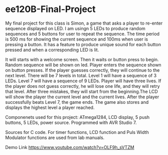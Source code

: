 # ee120B-Final-Project


My final project for this class is Simon, a game that asks a player to re-enter sequence
displayed on LED. 
I am usingn 5 LEDs to produce random sequences and 5 buttons for user to repeat the sequence. 
The time period is 500 ms for showing the current sequence and 100ms when user is pressing a button.
It has a feature to produce unique sound for each button pressed and when a corresponding LED is lit. 

It will starts with a welcome screen. Then it waits or button press to begin.
Random sequence will be shown on led. 
Player enters the sequence shown on button presses. 
If the player guesses correctly, they will continue to the next level. There will be 7 levels in total. Level 1 will
have a sequence of 3 LEDs. Level 7 will have a sequence of 9 LEDs. Player will have three lives. If the
player does not guess correctly, he will lose one life, and they will retry that level. After three mistakes,
they will start from the beginning.The LCD will show the player the current level and the current lives.
After the player successfully beats Level 7, the game ends.
The game also stores and displays the highest level a player reached.

Componenets used for this project: ATmega1284, LCD display, 5 push buttons, 5 LEDs, power source. 
Programmed with AVR Studio 7.

Sources for C code.
For timer functions, LCD function and  Puls Width Modulator functions are used from lab manuals.

Demo Link
https://www.youtube.com/watch?v=OLF9h_sVTZM
